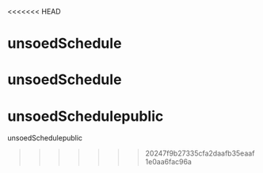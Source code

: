<<<<<<< HEAD
# unsoedSchedule
unsoedSchedule
=======
# unsoedSchedulepublic
unsoedSchedulepublic
>>>>>>> 20247f9b27335cfa2daafb35eaaf1e0aa6fac96a
